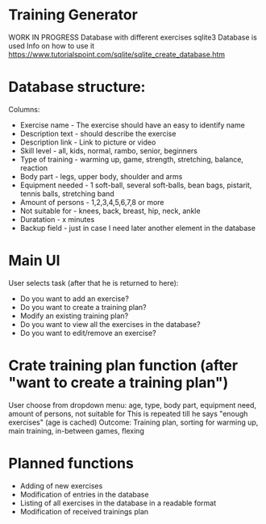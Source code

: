 # Training Generator

WORK IN PROGRESS
Database with different exercises
sqlite3 Database is used
Info on how to use it https://www.tutorialspoint.com/sqlite/sqlite_create_database.htm

# Database structure:

Columns:
- Exercise name - The exercise should have an easy to identify name 
- Description text - should describe the exercise
- Description link - Link to picture or video
- Skill level - all, kids, normal, rambo, senior, beginners
- Type of training - warming up, game, strength, stretching, balance, reaction
- Body part - legs, upper body, shoulder and arms
- Equipment needed - 1 soft-ball, several soft-balls, bean bags, pistarit, tennis balls, stretching band
- Amount of persons - 1,2,3,4,5,6,7,8 or more
- Not suitable for - knees, back, breast, hip, neck, ankle
- Duratation - x minutes
- Backup field - just in case I need later another element in the database
 
# Main UI
User selects task (after that he is returned to here):
- Do you want to add an exercise?
- Do you want to create a training plan?
- Modify an existing training plan?
- Do you want to view all the exercises in the database?
- Do you want to edit/remove an exercise?

# Crate training plan function (after "want to create a training plan")

User choose from dropdown menu:
age, type, body part, equipment need, amount of persons, not suitable for
This is repeated till he says "enough exercises" (age is cached)
Outcome: Training plan, sorting for warming up, main training, in-between games, flexing

# Planned functions
- Adding of new exercises
- Modification of entries in the database
- Listing of all exercises in the database in a readable format
- Modification of received trainings plan

